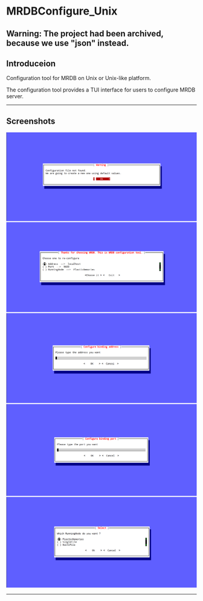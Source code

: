 # MRDBConfigure_Unix

## Warning: The project had been archived, because we use "json" instead.

## Introduceion
Configuration tool for MRDB on Unix or Unix-like platform.

The configuration tool provides a TUI interface for users to configure MRDB server.

---
## Screenshots
![1][1]
![2][2]
![3][3]
![4][4]
![5][5]

---
[1]:screenshots/1.png
[2]:screenshots/2.png
[3]:screenshots/3.png
[4]:screenshots/4.png
[5]:screenshots/5.png
